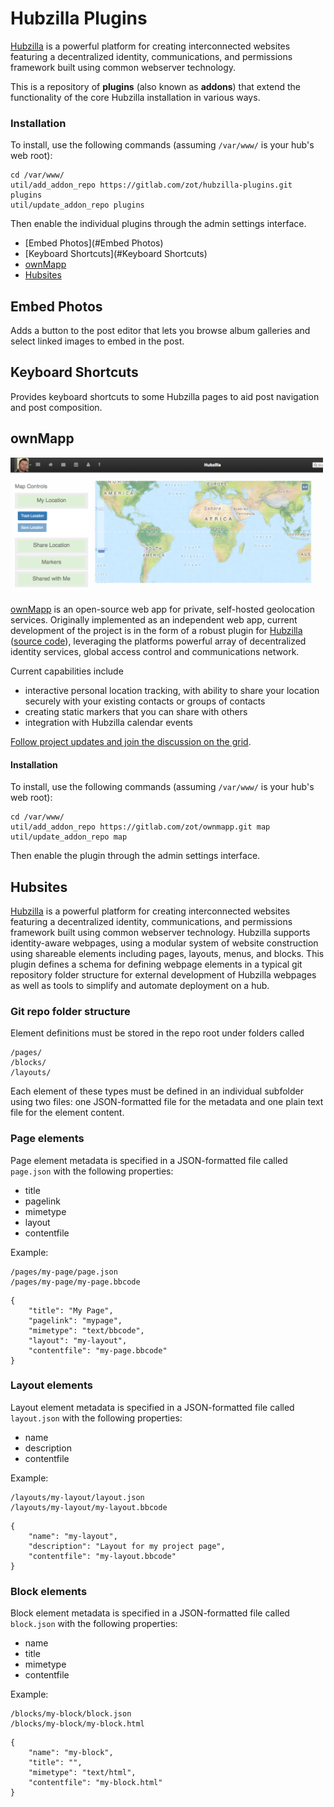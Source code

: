 # Hubzilla Plugins
[Hubzilla](http://hubzilla.org) is a powerful platform for creating interconnected websites featuring a decentralized identity, communications, and permissions framework built using common webserver technology. 

This is a repository of **plugins** (also known as **addons**) that extend the functionality of the core Hubzilla installation in various ways.

### Installation


To install, use the following commands (assuming `/var/www/` is your hub's web root):

```
cd /var/www/
util/add_addon_repo https://gitlab.com/zot/hubzilla-plugins.git plugins
util/update_addon_repo plugins
```
Then enable the individual plugins through the admin settings interface.

* [Embed Photos](#Embed Photos)
* [Keyboard Shortcuts](#Keyboard Shortcuts)
* [ownMapp](#ownMapp)
* [Hubsites](#Hubsites)


## <a name="Embed Photos"></a>Embed Photos
Adds a button to the post editor that lets you browse album galleries and select linked images to embed in the post.
## <a name="Keyboard Shortcuts"></a>Keyboard Shortcuts
Provides keyboard shortcuts to some Hubzilla pages to aid post navigation and post composition.
## <a name="ownMapp"></a>ownMapp
<img src="map/img/map-plugin-screenshot-1.png" width="500px"/>

[ownMapp](https://grid.reticu.li/page/ownmapp/ownmapp) is an open-source web app for private, self-hosted geolocation services. Originally implemented as an independent web app, current development of the project is in the form of a robust plugin for [Hubzilla](http://hubzilla.org) ([source code](https://github.com/redmatrix/hubzilla)), leveraging the platforms powerful array of decentralized identity services, global access control and communications network.

Current capabilities include 

  * interactive personal location tracking, with ability to share your location securely with your existing contacts or groups of contacts
  * creating static markers that you can share with others
  * integration with Hubzilla calendar events

[Follow project updates and join the discussion on the grid](https://grid.reticu.li/channel/ownmapp).


#### Installation


To install, use the following commands (assuming `/var/www/` is your hub's web root):

```
cd /var/www/
util/add_addon_repo https://gitlab.com/zot/ownmapp.git map
util/update_addon_repo map
```

Then enable the plugin through the admin settings interface.

## <a name="Hubsites"></a>Hubsites
[Hubzilla](https://grid.reticu.li/hubzilla) is a powerful platform for creating interconnected websites featuring a decentralized identity, communications, and permissions framework built using common webserver technology. Hubzilla supports identity-aware webpages, using a modular system of website construction using shareable elements including pages, layouts, menus, and blocks. This plugin defines a schema for defining webpage elements in a typical git repository folder structure for external development of Hubzilla webpages as well as tools to simplify and automate deployment on a hub.

### Git repo folder structure
Element definitions must be stored in the repo root under folders called 

```
/pages/
/blocks/
/layouts/
```

Each element of these types must be defined in an individual subfolder using two files: one JSON-formatted file for the metadata and one plain text file for the element content.

### Page elements
Page element metadata is specified in a JSON-formatted file called `page.json` with the following properties:

 * title
 * pagelink
 * mimetype
 * layout
 * contentfile

Example: 

```
/pages/my-page/page.json
/pages/my-page/my-page.bbcode
```

```
{
    "title": "My Page",
    "pagelink": "mypage",
    "mimetype": "text/bbcode",
    "layout": "my-layout",
    "contentfile": "my-page.bbcode"
}
```

### Layout elements
Layout element metadata is specified in a JSON-formatted file called `layout.json` with the following properties:

 * name
 * description
 * contentfile

Example: 

```
/layouts/my-layout/layout.json
/layouts/my-layout/my-layout.bbcode
```

```
{
    "name": "my-layout",
    "description": "Layout for my project page",
    "contentfile": "my-layout.bbcode"
}
```

### Block elements
Block element metadata is specified in a JSON-formatted file called `block.json` with the following properties:

 * name
 * title
 * mimetype
 * contentfile

Example: 

```
/blocks/my-block/block.json
/blocks/my-block/my-block.html
```

```
{
    "name": "my-block",
    "title": "",
    "mimetype": "text/html",
    "contentfile": "my-block.html"
}
```